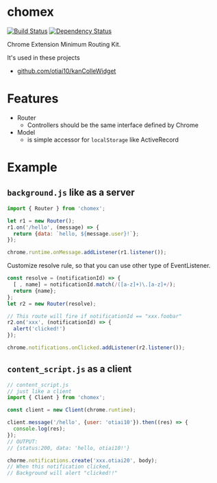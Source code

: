 chomex
========

[![Build Status](https://travis-ci.org/otiai10/chomex.svg?branch=master)](https://travis-ci.org/otiai10/chomex) [![Dependency Status](https://gemnasium.com/badges/github.com/otiai10/chomex.svg)](https://gemnasium.com/github.com/otiai10/chomex)

Chrome Extension Minimum Routing Kit.

It's used in these projects

- [github.com/otiai10/kanColleWidget](https://github.com/otiai10/kanColleWidget/blob/master/src/js/entrypoints/background.js)

# Features

- Router
  - Controllers should be the same interface defined by Chrome
- Model
  - is simple accessor for `localStorage` like ActiveRecord

# Example

## `background.js` like as a server

```javascript
import { Router } from 'chomex';

let r1 = new Router();
r1.on('/hello', (message) => {
  return {data: `hello, ${message.user}!`};
});

chrome.runtime.onMessage.addListener(r1.listener());
```

Customize resolve rule, so that you can use other type of EventListener.

```javascript
const resolve = (notificationId) => {
  [ , name] = notificationId.match(/([a-z]+)\.[a-z]+/);
  return {name};
};
let r2 = new Router(resolve);

// This route will fire if notificationId == "xxx.foobar"
r2.on('xxx', (notificationId) => {
  alert('clicked!')
});

chrome.notifications.onClicked.addListener(r2.listener());
```

## `content_script.js` as a client

```javascript
// content_script.js
// just like a client
import { Client } from 'chomex';

const client = new Client(chrome.runtime);

client.message('/hello', {user: 'otiai10'}).then((res) => {
  console.log(res);
});
// OUTPUT:
// {status:200, data: 'hello, otiai10!'}
```

```javascript
chorme.notifications.create('xxx.otiai20', body);
// When this notification clicked,
// Background will alert "clicked!!"
```
